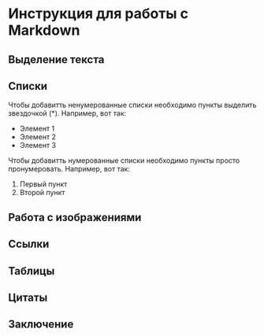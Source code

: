 # Инструкция для работы с Markdown

## Выделение текста

## Списки

Чтобы добавитть ненумерованные списки необходимо пункты выделить звездочкой (*). Например, вот так:
* Элемент 1
* Элемент 2
* Элемент 3

Чтобы добавитть нумерованные списки необходимо пункты просто пронумеровать. Например, вот так:
1. Первый пункт
2. Второй пункт

## Работа с изображениями 

## Ссылки 

## Таблицы 

##  Цитаты

## Заключение